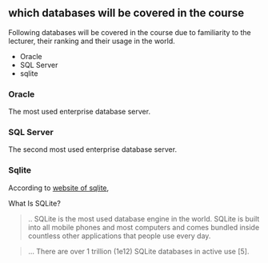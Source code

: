 ## which databases will be covered in the course

Following databases will be covered in the course due to familiarity to the lecturer, their ranking and their usage in the world.

- Oracle
- SQL Server
- sqlite

### Oracle

The most used enterprise database server.

### SQL Server

The second most used enterprise database server.

### Sqlite

According to [website of sqlite](https://www.sqlite.org/index.html), 

What Is SQLite?

> .. SQLite is the most used database engine in the world. 
> SQLite is built into all mobile phones and most computers and comes bundled inside countless other applications that people use every day. 

> ... There are over 1 trillion (1e12) SQLite databases in active use [5].


